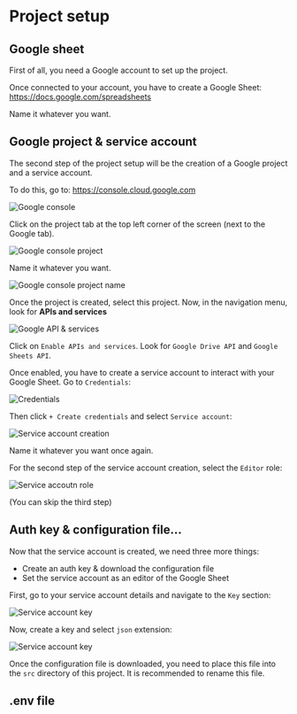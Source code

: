 # Project setup

## Google sheet

First of all, you need a Google account to set up the project.

Once connected to your account, you have to create a Google Sheet: https://docs.google.com/spreadsheets

Name it whatever you want.

## Google project & service account

The second step of the project setup will be the creation of a Google project and a service account.

To do this, go to: https://console.cloud.google.com

![Google console](img/console_google_menu.png)

Click on the project tab at the top left corner of the screen (next to the Google tab).

![Google console project](img/project_list.png)

Name it whatever you want.

![Google console project name](img/project_name.png)

Once the project is created, select this project.
Now, in the navigation menu, look for **APIs and services**

![Google API & services](img/api_and_services.png)

Click on ```Enable APIs and services```.
Look for ```Google Drive API``` and ```Google Sheets API```.

Once enabled, you have to create a service account to interact with your Google Sheet.
Go to ```Credentials```:

![Credentials](img/credentials.png)

Then click ```+ Create credentials``` and select ```Service account```:

![Service account creation](img/service_account.png)

Name it whatever you want once again.

For the second step of the service account creation, select the ```Editor``` role:

![Service accoutn role](img/editor_role.png)

(You can skip the third step)

## Auth key & configuration file...

Now that the service account is created, we need three more things:

- Create an auth key & download the configuration file
- Set the service account as an editor of the Google Sheet

First, go to your service account details and navigate to the ```Key``` section:

![Service account key](img/service_account_key.png)

Now, create a key and select ```json``` extension:

![Service account key](img/service_account_key_json.png)

Once the configuration file is downloaded, you need to place this file into the ```src``` directory of this project. It is recommended to rename this file.

## .env file